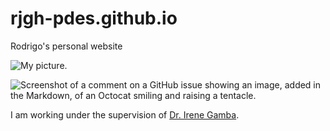 # rjgh-pdes.github.io
Rodrigo's personal website

![My picture.](https://github.com/RJGH-PDEs/rjgh-pdes.github.io/blob/main/photo.JPG)

![Screenshot of a comment on a GitHub issue showing an image, added in the Markdown, of an Octocat smiling and raising a tentacle.](https://myoctocat.com/assets/images/base-octocat.svg)

I am working under the supervision of [Dr. Irene Gamba](https://web.ma.utexas.edu/users/gamba/).
